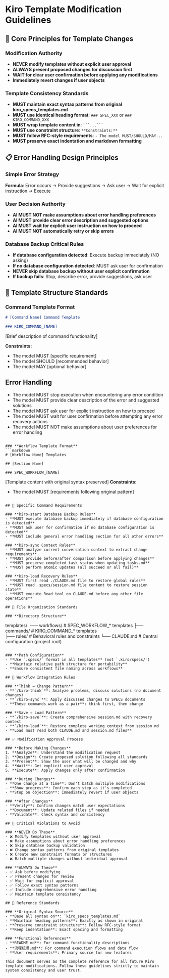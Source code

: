 # Kiro Template Modification Guidelines

## 🎯 Core Principles for Template Changes

### **Modification Authority**
- **NEVER modify templates without explicit user approval**
- **ALWAYS present proposed changes for discussion first**
- **WAIT for clear user confirmation before applying any modifications**
- **Immediately revert changes if user objects**

### **Template Consistency Standards**
- **MUST maintain exact syntax patterns from original kiro_specs_templates.md**
- **MUST use identical heading format**: `### SPEC_XXX` or `### KIRO_COMMAND_XXX`
- **MUST wrap template content in**: ```` ```...``` ````
- **MUST use constraint structure**: `**Constraints:**`
- **MUST follow RFC-style requirements**: `- The model MUST/SHOULD/MAY...`
- **MUST preserve exact indentation and markdown formatting**

## 📋 Error Handling Design Principles

### **Simple Error Strategy**
**Formula**: Error occurs → Provide suggestions → Ask user → Wait for explicit instruction → Execute

### **User Decision Authority**
- **AI MUST NOT make assumptions about error handling preferences**
- **AI MUST provide clear error description and suggested options**
- **AI MUST wait for explicit user instruction on how to proceed**
- **AI MUST NOT automatically retry or skip errors**

### **Database Backup Critical Rules**
- **If database configuration detected**: Execute backup immediately (NO asking)
- **If no database configuration detected**: MUST ask user for confirmation
- **NEVER skip database backup without user explicit confirmation**
- **If backup fails**: Stop, describe error, provide suggestions, ask user

## 🔧 Template Structure Standards

### **Command Template Format**
```markdown
# [Command Name] Command Template

### KIRO_COMMAND_[NAME]
```
[Brief description of command functionality]

**Constraints:**
- The model MUST [specific requirement]
- The model SHOULD [recommended behavior] 
- The model MAY [optional behavior]

## Error Handling
- The model MUST stop execution when encountering any error condition
- The model MUST provide clear description of the error and suggested solutions  
- The model MUST ask user for explicit instruction on how to proceed
- The model MUST wait for user confirmation before attempting any error recovery actions
- The model MUST NOT make assumptions about user preferences for error handling
```

### **Workflow Template Format**
```markdown
# [Workflow Name] Templates

## [Section Name]

### SPEC_WORKFLOW_[NAME]
```
[Template content with original syntax preserved]
**Constraints:**
- The model MUST [requirements following original pattern]
```

## 🎯 Specific Command Requirements

### **kiro-start Database Backup Rules**
- **MUST execute database backup immediately if database configuration is detected**
- **MUST ask user for confirmation if no database configuration is detected**
- **MUST include general error handling section for all other errors**

### **kiro-sync Context Rules**
- **MUST analyze current conversation context to extract change requirements**
- **MUST provide before/after comparison before applying changes**
- **MUST preserve completed task status when updating tasks.md**
- **MUST perform atomic updates (all succeed or all fail)**

### **kiro-load Recovery Rules**
- **MUST first read ./CLAUDE.md file to restore global rules**
- **MUST read .specs/session.md file content to restore session state**
- **MUST execute Read tool on CLAUDE.md before any other file operations**

## 📁 File Organization Standards

### **Directory Structure**
```
templates/
├── workflows/      # SPEC_WORKFLOW_* templates
├── commands/       # KIRO_COMMAND_* templates  
├── rules/          # Behavioral rules and constraints
└── CLAUDE.md       # Central configuration (project root)
```

### **Path Configuration**
- **Use `.specs/` format in all templates** (not `.kiro/specs/`)
- **Maintain relative path structure for portability**
- **Ensure consistent file naming across workflows**

## 🔄 Workflow Integration Rules

### **Think → Change Pattern**
- **`/kiro-think`**: Analyze problems, discuss solutions (no document changes)
- **`/kiro-sync`**: Apply discussed changes to SPECS documents
- **These commands work as a pair**: think first, then change

### **Save → Load Pattern**
- **`/kiro-save`**: Create comprehensive session.md with recovery context
- **`/kiro-load`**: Restore complete working context from session.md
- **Load must read both CLAUDE.md and session.md files**

## ✅ Modification Approval Process

### **Before Making Changes**
1. **Analyze**: Understand the modification request
2. **Design**: Create proposed solution following all standards
3. **Present**: Show the user what will be changed and why
4. **Wait**: Get explicit user approval
5. **Execute**: Apply changes only after confirmation

### **During Changes**
- **One change at a time**: Don't batch multiple modifications
- **Show progress**: Confirm each step as it's completed
- **Stop on objection**: Immediately revert if user objects

### **After Changes**
- **Verify**: Confirm changes match user expectations
- **Document**: Update related files if needed
- **Validate**: Check syntax and consistency

## 🚨 Critical Violations to Avoid

### **NEVER Do These**
- ❌ Modify templates without user approval
- ❌ Make assumptions about error handling preferences
- ❌ Skip database backup validation
- ❌ Change syntax patterns from original templates
- ❌ Create new constraint formats or structures
- ❌ Batch multiple changes without individual approval

### **ALWAYS Do These**
- ✅ Ask before modifying
- ✅ Present changes for review
- ✅ Wait for explicit approval
- ✅ Follow exact syntax patterns
- ✅ Include comprehensive error handling
- ✅ Maintain template consistency

## 📖 Reference Standards

### **Original Syntax Source**
- **Base all syntax on**: `kiro_specs_templates.md`
- **Maintain heading patterns**: Exactly as shown in original
- **Preserve constraint structure**: Follow RFC-style format
- **Keep indentation**: Exact spacing and formatting

### **Functional References**
- **README.md**: For command functionality descriptions
- **流程梳理.md**: For command execution flows and data flow
- **User requirements**: Primary source for new features

This document serves as the complete reference for all future Kiro template modifications. Follow these guidelines strictly to maintain system consistency and user trust.